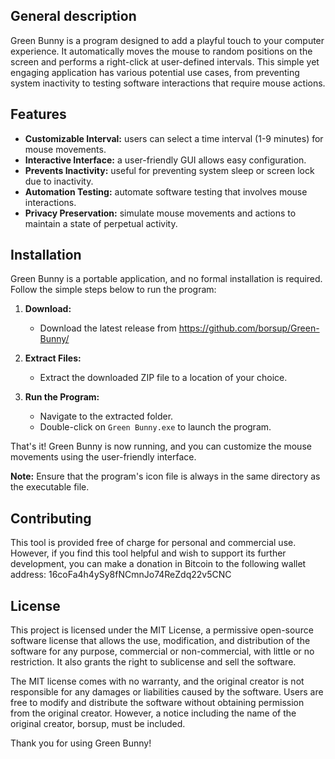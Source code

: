 ## General description

Green Bunny is a program designed to add a playful touch to your computer experience. It automatically moves the mouse to random positions on the screen and performs a right-click at user-defined intervals. This simple yet engaging application has various potential use cases, from preventing system inactivity to testing software interactions that require mouse actions.


## Features

- **Customizable Interval:** users can select a time interval (1-9 minutes) for mouse movements.
- **Interactive Interface:** a user-friendly GUI allows easy configuration.
- **Prevents Inactivity:** useful for preventing system sleep or screen lock due to inactivity.
- **Automation Testing:** automate software testing that involves mouse interactions.
- **Privacy Preservation:** simulate mouse movements and actions to maintain a state of perpetual activity.


## Installation

Green Bunny is a portable application, and no formal installation is required. Follow the simple steps below to run the program:

1. **Download:**
   - Download the latest release from https://github.com/borsup/Green-Bunny/

2. **Extract Files:**
   - Extract the downloaded ZIP file to a location of your choice.

3. **Run the Program:**
   - Navigate to the extracted folder.
   - Double-click on `Green Bunny.exe` to launch the program.

That's it! Green Bunny is now running, and you can customize the mouse movements using the user-friendly interface.

**Note:** Ensure that the program's icon file is always in the same directory as the executable file.

## Contributing

This tool is provided free of charge for personal and commercial use. However, if you find this tool helpful and wish to support its further development, you can make a donation in Bitcoin to the following wallet address: 16coFa4h4ySy8fNCmnJo74ReZdq22v5CNC


## License

This project is licensed under the MIT License, a permissive open-source software license that allows the use, modification, and distribution of the software for any purpose, commercial or non-commercial, with little or no restriction. It also grants the right to sublicense and sell the software.

The MIT license comes with no warranty, and the original creator is not responsible for any damages or liabilities caused by the software. Users are free to modify and distribute the software without obtaining permission from the original creator. However, a notice including the name of the original creator, borsup, must be included.


Thank you for using Green Bunny!
